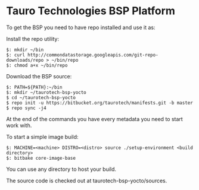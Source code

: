 # Tauro Technologies BSP Platform

To get the BSP you need to have repo installed and use it as:

Install the repo utility:

    $: mkdir ~/bin
    $: curl http://commondatastorage.googleapis.com/git-repo-downloads/repo > ~/bin/repo
    $: chmod a+x ~/bin/repo

Download the BSP source:

    $: PATH=${PATH}:~/bin
    $: mkdir ~/taurotech-bsp-yocto
    $ cd ~/taurotech-bsp-yocto
    $ repo init -u https://bitbucket.org/taurotech/manifests.git -b master
    $ repo sync -j4

At the end of the commands you have every metadata you need to start work with.

To start a simple image build:

    $: MACHINE=<machine> DISTRO=<distro> source ./setup-environment <build directory>
    $: bitbake core-image-base

You can use any directory to host your build.

The source code is checked out at taurotech-bsp-yocto/sources.



